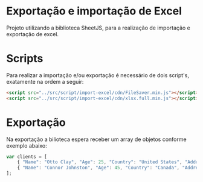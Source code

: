 # Exportação e importação de Excel
Projeto utilizando a biblioteca SheetJS, para a realização de importação e exportação de excel.

# Scripts
Para realizar a importação e/ou exportação é necessário de dois script's, exatamente na ordem a seguir:
```html
<script src="../src/script/import-excel/cdn/FileSaver.min.js"></script>
<script src="../src/script/import-excel/cdn/xlsx.full.min.js"></script>
```

# Exportação
Na exportação a bilioteca espera receber um array de objetos conforme exemplo abaixo:
```js
var clients = [
    { "Name": "Otto Clay", "Age": 25, "Country": "United States", "Address": "Ap #897-1459 Quam Avenue", "Married": false },
    { "Name": "Connor Johnston", "Age": 45, "Country": "Canada", "Address": "Ap #370-4647 Dis Av.", "Married": true }
];
```
